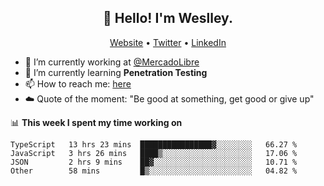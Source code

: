 <h2 align="center">👋 Hello! I'm Weslley.</h2>
<p align="center">
  <a href="http://weslleyneri.com.br">Website</a> •
  <a href="https://twitter.com/Weslley_Neri">Twitter</a> •
  <a href="https://www.linkedin.com/in/weslley-neri-3658908b">LinkedIn</a>
</p>


- 🔭 I’m currently working at [@MercadoLibre](https://github.com/mercadolibre)
- 🌱 I’m currently learning **Penetration Testing**
- 📫 How to reach me: [here](mailto:weslley39@gmail.com)
- ☁️ Quote of the moment: "Be good at something, get good or give up"

📊 **This week I spent my time working on**
<!--START_SECTION:waka-->

```text
TypeScript   13 hrs 23 mins  ████████████████▓░░░░░░░░   66.27 %
JavaScript   3 hrs 26 mins   ████▒░░░░░░░░░░░░░░░░░░░░   17.06 %
JSON         2 hrs 9 mins    ██▓░░░░░░░░░░░░░░░░░░░░░░   10.71 %
Other        58 mins         █▒░░░░░░░░░░░░░░░░░░░░░░░   04.82 %
```

<!--END_SECTION:waka-->

<!-- Inspired by https://github.com/gruselhaus/gruselhaus -->